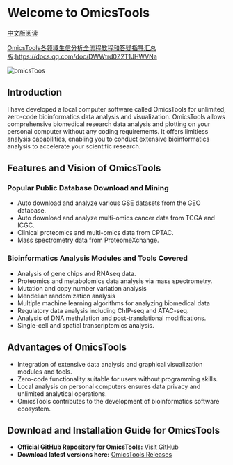 # Welcome to OmicsTools

[中文版阅读](./README.zh.md)

[OmicsTools各领域生信分析全流程教程和答疑指导汇总版](https://docs.qq.com/doc/DWWtrd0Z2T1JHWVNa):https://docs.qq.com/doc/DWWtrd0Z2T1JHWVNa

![omicsToos](img/omicstools.ico)

## Introduction

I have developed a local computer software called OmicsTools for unlimited, zero-code bioinformatics data analysis and visualization. OmicsTools allows comprehensive biomedical research data analysis and plotting on your personal computer without any coding requirements. It offers limitless analysis capabilities, enabling you to conduct extensive bioinformatics analysis to accelerate your scientific research.

## Features and Vision of OmicsTools

### Popular Public Database Download and Mining

- Auto download and analyze various GSE datasets from the GEO database.
- Auto download and analyze multi-omics cancer data from TCGA and ICGC.
- Clinical proteomics and multi-omics data from CPTAC.
- Mass spectrometry data from ProteomeXchange.

### Bioinformatics Analysis Modules and Tools Covered

- Analysis of gene chips and RNAseq data.
- Proteomics and metabolomics data analysis via mass spectrometry.
- Mutation and copy number variation analysis
- Mendelian randomization analysis
- Multiple machine learning algorithms for analyzing biomedical data
- Regulatory data analysis including ChIP-seq and ATAC-seq.
- Analysis of DNA methylation and post-translational modifications.
- Single-cell and spatial transcriptomics analysis.

## Advantages of OmicsTools

- Integration of extensive data analysis and graphical visualization modules and tools.
- Zero-code functionality suitable for users without programming skills.
- Local analysis on personal computers ensures data privacy and unlimited analytical operations.
- OmicsTools contributes to the development of bioinformatics software ecosystem.

## Download and Installation Guide for OmicsTools

- **Official GitHub Repository for OmicsTools:** [Visit GitHub](https://github.com/zihaoxingstudy1/OmicsTools)
- **Download latest versions here:** [OmicsTools Releases](https://github.com/zihaoxingstudy1/OmicsTools/releases)